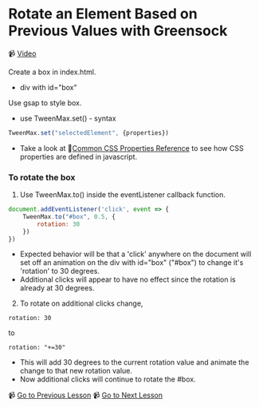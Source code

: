 # Rotate an Element Based on Previous Values with Greensock

📹 [Video](https://egghead.io/lessons/greensock-rotate-an-element-based-on-previous-values-with-greensock)

Create a box in index.html.
- div with id="box"

Use gsap to style box.
- use TweenMax.set() - syntax
```js
TweenMax.set("selectedElement", {properties})
```
- Take a look at 🤔[Common CSS Properties Reference](https://developer.mozilla.org/en-US/docs/Web/CSS/CSS_Properties_Reference) to see how CSS properties are defined in javascript.

### To rotate the box
1. Use TweenMax.to() inside the eventListener callback function.
```js
document.addEventListener('click', event => {
    TweenMax.to("#box", 0.5, {
        rotation: 30
    })
})
```
- Expected behavior will be that a 'click' anywhere on the document will set off an animation on the div with id="box" ("#box") to change it's 'rotation' to 30 degrees.
- Additional clicks will appear to have no effect since the rotation is already at 30 degrees.
2. To rotate on additional clicks change,
```
rotation: 30
```
to 
```
rotation: "+=30"
```

- This will add 30 degrees to the current rotation value and animate the change to that new rotation value.
- Now additional clicks will continue to rotate the #box.


📹 [Go to Previous Lesson](https://egghead.io/lessons/greensock-animate-and-center-an-element-to-a-click-event-with-greensock)
📹 [Go to Next Lesson](https://egghead.io/lessons/greensock-create-animation-steps-with-greensock-s-timeline)
